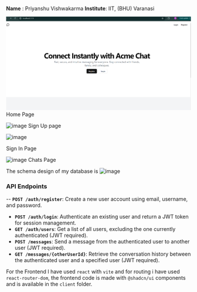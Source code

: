 **Name** : Priyanshu  Vishwakarma
**Institute**: IIT, (BHU) Varanasi



![alt text](image.png)
Home Page

![image](https://github.com/user-attachments/assets/8107750d-bfa2-42aa-bdc9-ee3b037eed4a)
Sign Up page

 ![image](https://github.com/user-attachments/assets/31e8a58a-feef-4848-96d3-43a8c649f585)

Sign In Page

![image](https://github.com/user-attachments/assets/777ec5f2-a290-4755-8a42-458ef7a2c090)
Chats Page

The schema design of my database is 
![image](https://github.com/user-attachments/assets/e639029c-bf8c-4445-95cc-e70e23f470a4)


### API Endpoints

-- **`POST /auth/register`**: Create a new user account using email, username, and password.
- **`POST /auth/login`**: Authenticate an existing user and return a JWT token for session management.
- **`GET /auth/users`**: Get a list of all users, excluding the one currently authenticated (JWT required).
- **`POST /messages`**: Send a message from the authenticated user to another user (JWT required).
- **`GET /messages/{otherUserId}`**: Retrieve the conversation history between the authenticated user and a specified user (JWT required).

For the Frontend I have used `react` with `vite` and for routing i have used `react-router-dom`, the frontend code is made with `@shadcn/ui` components and is available in the `client` folder.
